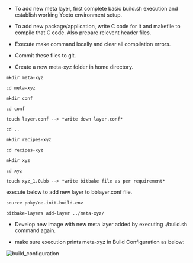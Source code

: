 * To add new meta layer, first complete basic build.sh execution and establish working Yocto environment setup.

* To add new package/application, write C code for it and makefile to compile that C code. Also prepare relevent header files.

* Execute make command locally and clear all compilation errors.

* Commit these files to git.

* Create a new meta-xyz folder in home directory.
````
mkdir meta-xyz

cd meta-xyz

mkdir conf

cd conf

touch layer.conf --> *write down layer.conf*

cd ..

mkdir recipes-xyz

cd recipes-xyz

mkdir xyz

cd xyz

touch xyz_1.0.bb --> *write bitbake file as per requirement*
````

execute below to add new layer to bblayer.conf file.

````
source poky/oe-init-build-env

bitbake-layers add-layer ../meta-xyz/
````

* Develop new image with new meta layer added by executing ./build.sh command again.

* make sure execution prints meta-xyz in Build Configuration as below:

![build_configuration](https://user-images.githubusercontent.com/77517602/115980670-bdc70880-a54b-11eb-8a30-5a7b10a291be.PNG)

